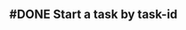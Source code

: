 ## #DONE Start a task by task-id
<!--  #story -->
<!-- created:2023-09-12T13:05:42.689Z task-id:VobYs order:-170 story-id:Start-task completed:2023-10-01T17:34:03.957Z -->
